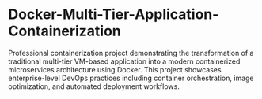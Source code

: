 # Docker-Multi-Tier-Application-Containerization
Professional containerization project demonstrating the transformation of a traditional multi-tier VM-based application into a modern containerized microservices architecture using Docker. This project showcases enterprise-level DevOps practices including container orchestration, image optimization, and automated deployment workflows.
